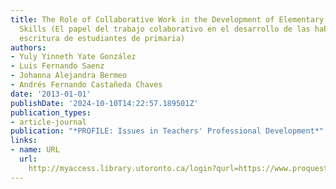 ```yaml
---
title: The Role of Collaborative Work in the Development of Elementary Students' Writing
  Skills (El papel del trabajo colaborativo en el desarrollo de las habilidades de
  escritura de estudiantes de primaria)
authors:
- Yuly Yinneth Yate González
- Luis Fernando Saenz
- Johanna Alejandra Bermeo
- Andrés Fernando Castañeda Chaves
date: '2013-01-01'
publishDate: '2024-10-10T14:22:57.189501Z'
publication_types:
- article-journal
publication: "*PROFILE: Issues in Teachers' Professional Development*"
links:
- name: URL
  url: 
    http://myaccess.library.utoronto.ca/login?qurl=https://www.proquest.com/docview/1697490742?accountid=14771&bdid=38382&_bd=ACdc4IHYW9kmunNx22UCOP5rsxU%3D
---
```

